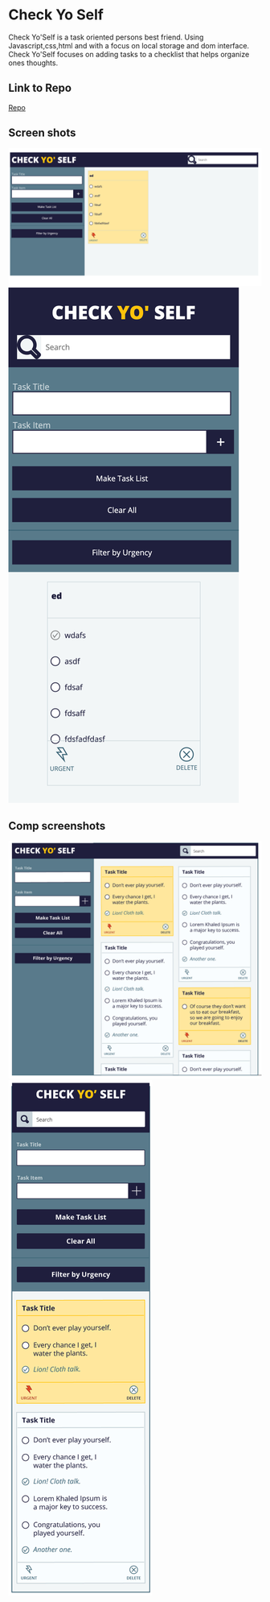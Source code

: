 # Check Yo Self 

Check Yo'Self is a task oriented persons best friend. Using Javascript,css,html and with a focus on local storage and dom interface.
Check Yo'Self focuses on adding tasks to a checklist that helps organize ones thoughts.

## Link to Repo
[Repo](https://edwardjackc.github.io/CheckYoSelf/)

## Screen shots
![desktop image](/images/desktop.png)
![mobile image](/images/mobile.png)

## Comp screenshots 
![desktop comp screenshot](/images/checkYoSelfComp.jpg)
![mobile comp screenshot](/images/checkYoSelfMobile.jpg)
